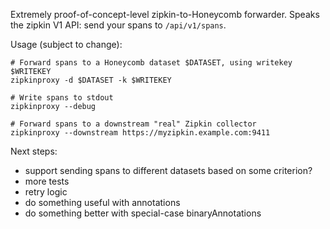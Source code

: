 Extremely proof-of-concept-level zipkin-to-Honeycomb forwarder. Speaks the
zipkin V1 API: send your spans to `/api/v1/spans`.

Usage (subject to change):

```
# Forward spans to a Honeycomb dataset $DATASET, using writekey $WRITEKEY
zipkinproxy -d $DATASET -k $WRITEKEY

# Write spans to stdout
zipkinproxy --debug

# Forward spans to a downstream "real" Zipkin collector
zipkinproxy --downstream https://myzipkin.example.com:9411
```


Next steps:

- support sending spans to different datasets based on some criterion?
- more tests
- retry logic
- do something useful with annotations
- do something better with special-case binaryAnnotations

